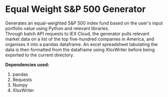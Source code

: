 # Equal Weight S&P 500 Generator
Generates an equal-weighted S&P 500 index fund based on the user's input portfolio value using Python and relevant libraries.
&nbsp;  
Through batch API requests to IEX Cloud, the generator pulls relevant market data on a list of the top five-hundred companies in America, and organises it into a pandas dataframe. An excel spreadsheet tabulating the data is then formatted from the dataframe using XlsxWriter before being exported to the current directory.

**Dependencies used:**
1. pandas
2. Requests
3. Numpy
4. XlsxWriter
